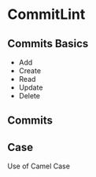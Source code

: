 # CommitLint

## Commits Basics
- Add
- Create
- Read
- Update
- Delete  

## Commits 

<h2>Case</h2>
Use of Camel Case
